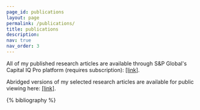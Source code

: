 ```yaml
---
page_id: publications
layout: page
permalink: /publications/
title: publications
description:
nav: true
nav_order: 3
---
```

All of my published research articles are available through S&P Global's Capital IQ Pro platform (requires subscription): <a href="https://www.capitaliq.spglobal.com">[link]</a>.

Abridged versions of my selected research articles are available for public viewing here: <a href="https://www.spglobal.com/marketintelligence/contributors/115275/julber-osio">[link]</a>.

<!-- _pages/publications.md -->
<div class="publications">

{% bibliography %}

</div>
